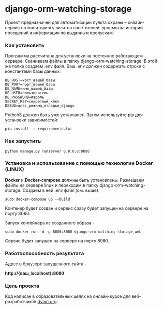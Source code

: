 # django-orm-watching-storage

Проект предназначен для автоматизации пульта охраны – онлайн-сервис по мониторингу визитов посетителей, просмотра истории посещений и информации по выданным пропускам.


### Как установить

Программа рассчитана для установки на постоянно работающем сервере.
Скачиваем файлы в папку django-orm-watching-storage. В этой же папке создаем .env файл. Ваш .env должен содержать строки с константами базы данных:

```
DB_HOST=хост_вашей_базы
DB_PORT=порт_вашей_базы
DB_NAME=имя_вашей_базы   
DB_USER=пользователь
DB_PASSWORD=пароль
SECRET_KEY=секретный_ключ
DEBUG=флаг_режима_отладки_django
```

Python3 должен быть уже установлен. Затем используйте pip для установки зависимостей:

```
pip install -r requirements.txt
```

### Как запустить

```
python manage.py runserver 0.0.0.0:8080
```

### Установка и использование с помощью технологии Docker (LINUX)

**Docker** и **Docker-compose** должны быть установлены.
Размещаем файлы на сервере linux и переходим в папку django-orm-watching-storage.
Создаем в ней .env файл (см. выше).

```
sudo docker-compose up --build
```
Контенер будет создан и сервис сразу будет запущен на сервере на порту 8080.

Запуск контейнера из созданного образа -

```
sudo docker run -d -p 8080:8080 django-orm-watching-storage_web
```

Сервис будет запущен на сервере на порту 8080.

### Работоспособность результата

Адрес в браузере запущенного сайта –

**http://{ваш_localhost}:8080**

### Цель проекта

Код написан в образовательных целях на онлайн-курсе для веб-разработчиков [dvmn.org](https://dvmn.org/).
